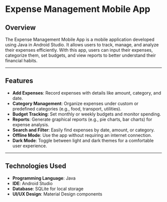 # Expense Management Mobile App

## Overview
The Expense Management Mobile App is a mobile application developed using Java in Android Studio. It allows users to track, manage, and analyze their expenses efficiently. With this app, users can input their expenses, categorize them, set budgets, and view reports to better understand their financial habits.

---

## Features
- **Add Expenses**: Record expenses with details like amount, category, and date.
- **Category Management**: Organize expenses under custom or predefined categories (e.g., food, transport, utilities).
- **Budget Tracking**: Set monthly or weekly budgets and monitor spending.
- **Reports**: Generate graphical reports (e.g., pie charts, bar charts) for expense analysis.
- **Search and Filter**: Easily find expenses by date, amount, or category.
- **Offline Mode**: Use the app without requiring an internet connection.
- **Dark Mode**: Toggle between light and dark themes for a comfortable user experience.

---

## Technologies Used
- **Programming Language**: Java
- **IDE**: Android Studio
- **Database**: SQLite for local storage
- **UI/UX Design**: Material Design components

